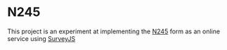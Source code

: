 # N245

This project is an experiment at implementing the [N245](https://formfinder.hmctsformfinder.justice.gov.uk/n245-eng.pdf) form as an
online service using [SurveyJS](https://surveyjs.io)
